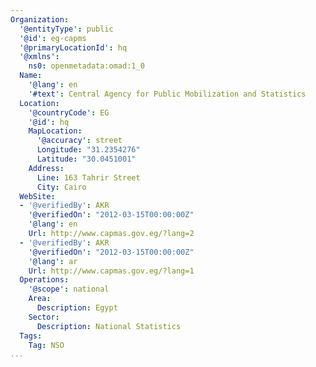 ```yaml
---
Organization:
  '@entityType': public
  '@id': eg-capms
  '@primaryLocationId': hq
  '@xmlns':
    ns0: openmetadata:omad:1_0
  Name:
    '@lang': en
    '#text': Central Agency for Public Mobilization and Statistics
  Location:
    '@countryCode': EG
    '@id': hq
    MapLocation:
      '@accuracy': street
      Longitude: "31.2354276"
      Latitude: "30.0451001"
    Address:
      Line: 163 Tahrir Street
      City: Cairo
  WebSite:
  - '@verifiedBy': AKR
    '@verifiedOn': "2012-03-15T00:00:00Z"
    '@lang': en
    Url: http://www.capmas.gov.eg/?lang=2
  - '@verifiedBy': AKR
    '@verifiedOn': "2012-03-15T00:00:00Z"
    '@lang': ar
    Url: http://www.capmas.gov.eg/?lang=1
  Operations:
    '@scope': national
    Area:
      Description: Egypt
    Sector:
      Description: National Statistics
  Tags:
    Tag: NSO
...
```

